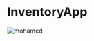 # InventoryApp

![mohamed](https://user-images.githubusercontent.com/33758561/37877714-78f8f902-305f-11e8-9309-3c7315ad2519.jpeg)
